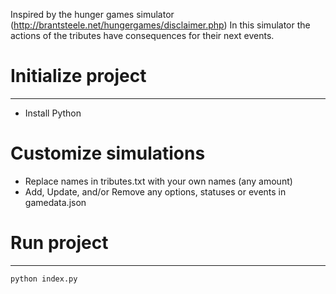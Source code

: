 Inspired by the hunger games simulator (http://brantsteele.net/hungergames/disclaimer.php)
In this simulator the actions of the tributes have consequences for their next events. 


# Initialize project
-------------------
* Install Python

# Customize simulations
* Replace names in tributes.txt with your own names (any amount)
* Add, Update, and/or Remove any options, statuses or events in gamedata.json

# Run project
--------------
```shellsession
python index.py
```
